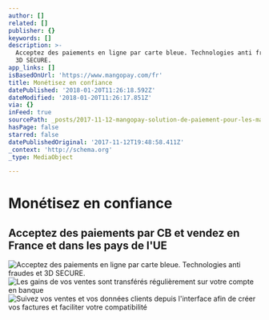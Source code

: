 ```yaml
---
author: []
related: []
publisher: {}
keywords: []
description: >-
  Acceptez des paiements en ligne par carte bleue. Technologies anti fraudes et
  3D SECURE.
app_links: []
isBasedOnUrl: 'https://www.mangopay.com/fr'
title: Monétisez en confiance
datePublished: '2018-01-20T11:26:18.592Z'
dateModified: '2018-01-20T11:26:17.851Z'
via: {}
inFeed: true
sourcePath: _posts/2017-11-12-mangopay-solution-de-paiement-pour-les-marketplaces-acce.md
hasPage: false
starred: false
datePublishedOriginal: '2017-11-12T19:48:58.411Z'
_context: 'http://schema.org'
_type: MediaObject

---
```

# Monétisez en confiance

## Acceptez des paiements par CB et vendez en France et dans les pays de l'UE
![Acceptez des paiements en ligne par carte bleue. Technologies anti fraudes et 3D SECURE.](https://the-grid-user-content.s3-us-west-2.amazonaws.com/a663e3c0-1b4f-4b44-b245-09bf3f41b409.png)
![Les gains de vos ventes sont transférés régulièrement sur votre compte en banque](https://the-grid-user-content.s3-us-west-2.amazonaws.com/02e9c060-7dbd-44a0-a533-8db987ff3f53.png)
![Suivez vos ventes et vos données clients depuis l'interface afin de créer vos factures et faciliter votre compatibilité](https://the-grid-user-content.s3-us-west-2.amazonaws.com/1a515eff-736c-4d1e-a1e8-997c2981b1a3.png)